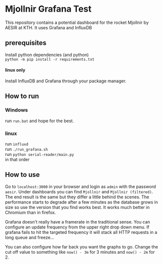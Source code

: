 # Mjollnir Grafana Test
This repository contains a potential dashboard for the rocket Mjollnir by AESIR at KTH.
It uses Grafana and InfluxDB

## prerequisites
Install python dependencies (and python)\
`python -m pip install -r requirements.txt`

#### linux only
Install InfluxDB and Grafana through your package manager.

## How to run
### Windows 
run `run.bat` and hope for the best.

### linux
run `influxd`\
run `./run_grafana.sh`\
run `python serial-reader/main.py`\
in that order

## How to use

Go to `localhost:3000` in your browser and login as `admin` with the password `aesir`.
Under dashboards you can find `Mjollnir` and `Mjollnir (filtered)`. The end result is the same but they differ a little behind the scenes.
The performance starts to degrade after a few minutes as the database grows in size so use the version that you find works best. It works much better in Chromium than in firefox.

Grafana doesn't really have a framerate in the traditional sense. You can configure an update frequency from the upper right drop down menu. If grafana fails to hit the targeted frequency it will stack all HTTP requests in a long queue and freeze...

You can also configure how far back you want the graphs to go. Change the cut off value to something like `now() - 3m` for 3 minutes and `now() - 2m` for 2. 